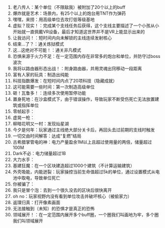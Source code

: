 1. 老八传人：某个单位（不限敌我）被附加了20个以上的buff  
2. 爆炸就是艺术：场景内，有25个以上的炮台用TNT作为弹药
3. 嘿嘿，来捞：用高级单位去攻打低等级基地
4. 虚拟？现实！：完成某个支线任务后获得，这个支线主要描述了一个小孩从小开始就一直佩戴VR设备，最后才知道这世界并不是VR上能显示出来的
5. 让我访问！：短时间内向未解锁的主线连续发射核心
6. 结束...了？：通关炼狱模式
7. 这...这绝对不可能！：通关非凡模式
8. 恐惧来源于火力不足：在一定范围内存在非常多的炮台和单位，并防守过boss波次
9. 我将以路由器形态出战！：附身路由器，并用灵魂出窍移动一段距离
10. 富有人家的玩具：制造出纯能
11. 科技指数爆发：在短时间内点了20项科技（隐藏成就）
12. 这可能需要一些时间：第一次制造高级单位
13. 砸！瓦鲁多！：连续多次使用暂停功能
14. 置身死地：在沙盒模式下，由于错误操作，导致玩家不断受伤死亡无法放置建筑或指挥单位
15. 零帧起手：
16. 虚晃一枪：
17. 柳暗花明又一村：发现灿星湖
18. 今夕是何年：玩家通过主线绝大部分关卡后，再回头去过前期的支线时触发
19. 一切交由时间解答：达成“复燃”结局
20. 古希腊掌管电的神：电力产量盈余1M以上且超过使用量的两倍，储量超过100M
21. Dark不必：电力储量超过1B
22. 大力水手：
23. 基建狂魔：在一个区块建造超过1000个建筑（不计算运输建筑）  
24. 外壳吸能，内能迸裂：玩家操控当前生命值超过5k的单位，通过设置模式从电池中取电，导致单位死亡
25. 你被骗了：
26. 我只是冒个泡：去到一个很久没去的区块后很快离开
27. oh no：玩家视野内没有看到单位攻击并破坏核心（被偷家力）
28. 返璞归真：打开像素画面
29. 无法接触到（未知）的恐惧才是真正的恐怖
30. 领域展开！：在一定范围内展开多个buff圈，一个圈我们叫画地为牢，多个圈我们叫领域展开